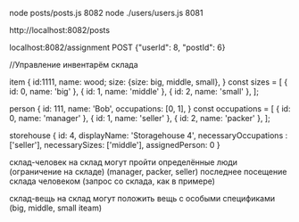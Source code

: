 node posts/posts.js 8082
node ./users/users.js 8081

http://localhost:8082/posts

localhost:8082/assignment
POST {"userId": 8, "postId": 6}

//Управление инвентарём склада

item 
{
    id:1111,
    name: wood;
    size: {size: big, middle, small},
}
const sizes = [
  { id: 0, name: 'big' },
  { id: 1, name: 'middle' },
  { id: 2, name: 'small' },
];


person
{
    id: 111, 
    name: 'Bob',
    occupations: [0, 1],
}
const occupations = [
  { id: 0, name: 'manager' },
  { id: 1, name: 'seller' },
  { id: 2, name: 'packer' },
];

storehouse
{
    id: 4,
    displayName: 'Storagehouse 4',
    necessaryOccupations : ['seller'],
    necessarySizes: ['middle'],
    assignedPerson: 0
}

склад-человек
на склад могут пройти определённые люди (ограничение на складе) (manager, packer, seller)
последнее посещение склада человеком (запрос со склада, как в примере)

склад-вещь
на склад могут положить вещь с особыми спецификами (big, middle, small iteam)
